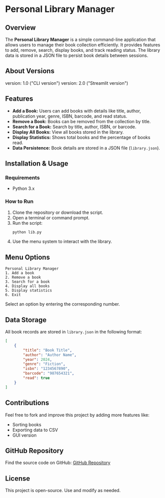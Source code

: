 # Personal Library Manager

## Overview
The **Personal Library Manager** is a simple command-line application that allows users to manage their book collection efficiently. It provides features to add, remove, search, display books, and track reading status. The library data is stored in a JSON file to persist book details between sessions.
## About Versions
version: 1.0 ("CLI version")
version: 2.0 ("Streamlit version")

## Features
- **Add a Book:** Users can add books with details like title, author, publication year, genre, ISBN, barcode, and read status.
- **Remove a Book:** Books can be removed from the collection by title.
- **Search for a Book:** Search by title, author, ISBN, or barcode.
- **Display All Books:** View all books stored in the library.
- **Display Statistics:** Shows total books and the percentage of books read.
- **Data Persistence:** Book details are stored in a JSON file (`library.json`).

## Installation & Usage
### Requirements
- Python 3.x

### How to Run
1. Clone the repository or download the script.
2. Open a terminal or command prompt.
3. Run the script:
   ```sh
   python lib.py
   ```
4. Use the menu system to interact with the library.

## Menu Options
```
Personal Library Manager
1. Add a book
2. Remove a book
3. Search for a book
4. Display all books
5. Display statistics
6. Exit
```
Select an option by entering the corresponding number.

## Data Storage
All book records are stored in `library.json` in the following format:
```json
[
    {
        "title": "Book Title",
        "author": "Author Name",
        "year": 2024,
        "genre": "Fiction",
        "isbn": "1234567890",
        "barcode": "987654321",
        "read": true
    }
]
```

## Contributions
Feel free to fork and improve this project by adding more features like:
- Sorting books
- Exporting data to CSV
- GUI version

## GitHub Repository
Find the source code on GitHub: [GitHub Repository](https://github.com/yourusername/personal-library-manager)

## License
This project is open-source. Use and modify as needed.

